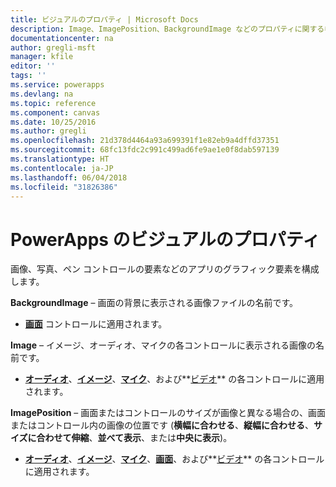 ```yaml
---
title: ビジュアルのプロパティ | Microsoft Docs
description: Image、ImagePosition、BackgroundImage などのプロパティに関する参照情報
documentationcenter: na
author: gregli-msft
manager: kfile
editor: ''
tags: ''
ms.service: powerapps
ms.devlang: na
ms.topic: reference
ms.component: canvas
ms.date: 10/25/2016
ms.author: gregli
ms.openlocfilehash: 21d378d4464a93a699391f1e82eb9a4dffd37351
ms.sourcegitcommit: 68fc13fdc2c991c499ad6fe9ae1e0f8dab597139
ms.translationtype: HT
ms.contentlocale: ja-JP
ms.lasthandoff: 06/04/2018
ms.locfileid: "31826386"
---
```

# <a name="image-properties-in-powerapps"></a>PowerApps のビジュアルのプロパティ
画像、写真、ペン コントロールの要素などのアプリのグラフィック要素を構成します。

**BackgroundImage** – 画面の背景に表示される画像ファイルの名前です。

* **[画面](control-screen.md)** コントロールに適用されます。

**Image** – イメージ、オーディオ、マイクの各コントロールに表示される画像の名前です。

* **[オーディオ](control-audio-video.md)**、**[イメージ](control-image.md)**、**[マイク](control-microphone.md)**、および**[ビデオ](control-audio-video.md)** の各コントロールに適用されます。

**ImagePosition** – 画面またはコントロールのサイズが画像と異なる場合の、画面またはコントロール内の画像の位置です (**横幅に合わせる**、**縦幅に合わせる**、**サイズに合わせて伸縮**、**並べて表示**、または**中央に表示**)。

* **[オーディオ](control-audio-video.md)**、**[イメージ](control-image.md)**、**[マイク](control-microphone.md)**、**[画面](control-screen.md)**、および**[ビデオ](control-audio-video.md)** の各コントロールに適用されます。

